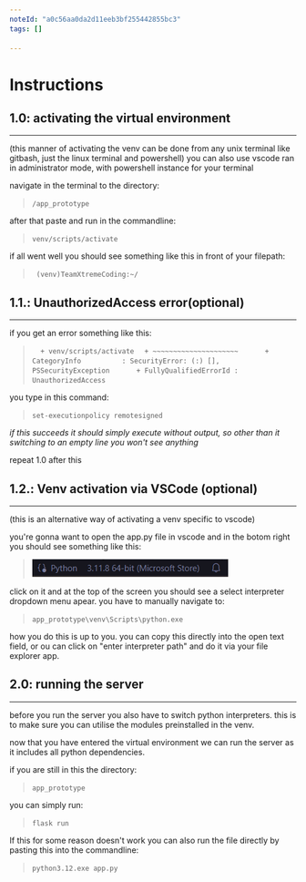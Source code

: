 ```yaml
---
noteId: "a0c56aa0da2d11eeb3bf255442855bc3"
tags: []

---
```


# Instructions


## 1.0: activating the virtual environment
---
(this manner of activating the venv can be done from any unix terminal like gitbash, just the linux terminal and powershell)
you can also use vscode ran in administrator mode, with powershell instance for your terminal 

navigate in the terminal to the directory:

>``` /app_prototype ```



after that paste and run in the commandline:
>``` venv/scripts/activate ```

if all went well you should see something like this in front of your filepath:
>```  (venv)TeamXtremeCoding:~/ ```




## 1.1.: UnauthorizedAccess error(optional)
---
if you get an error something like this:

>```   + venv/scripts/activate ```
>```   + ~~~~~~~~~~~~~~~~~~~~~ ```
>```       + CategoryInfo          : SecurityError: (:) [], PSSecurityException ```
>```       + FullyQualifiedErrorId : UnauthorizedAccess ```

you type in this command:

>``` set-executionpolicy remotesigned ```

*if this succeeds it should simply execute without output,*
*so other than it switching to an empty line you won't see anything*

repeat 1.0 after this

## 1.2.: Venv activation via VSCode (optional)
---

(this is an alternative way of activating a venv specific to vscode)

you're gonna want to open the app.py file in vscode and in the botom right you should see something like this:

>![python instance example](./imgs/image.png)

click on it and at the top of the screen you should see a select interpreter dropdown menu apear.
you have to manually navigate to:
>``` app_prototype\venv\Scripts\python.exe ```

how you do this is up to you. you can copy this directly into the open text field,
or ou can click on "enter interpreter path" and do it via your file explorer app.

## 2.0: running the server
---
before you run the server you also have to switch python interpreters.
this is to make sure you can utilise the modules preinstalled in the venv.

now that you have entered the virtual environment we can run the server as it includes all python dependencies.

if you are still in this the directory:
>``` app_prototype ```

you can simply run:
>``` flask run ```

If this for some reason doesn't work you can also run the file directly by pasting this into the commandline:
>``` python3.12.exe app.py ```